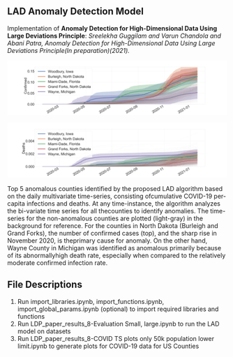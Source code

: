 ## LAD Anomaly Detection Model

Implementation of **Anomaly Detection for High-Dimensional Data Using Large Deviations Principle**: _Sreelekha Guggilam and Varun Chandola and Abani Patra, Anomaly Detection for High-Dimensional Data Using Large Deviations Principle(In preparation)(2021)._


![Image](https://github.com/sreelekh/LAD/blob/main/Confirmed_total_full_history_combined_top_10_per_capita.png)

![Image](https://github.com/sreelekh/LAD/blob/main/Deaths_total_full_history_combined_top_10_per_capita.png)

Top 5 anomalous counties identified by the proposed LAD algorithm based on the daily multivariate time-series, consisting ofcumulative COVID-19 per-capita infections and deaths. At any time-instance, the algorithm analyzes the bi-variate time series for all thecounties to identify anomalies. The time-series for the non-anomalous counties are plotted (light-gray) in the background for reference. For the counties in North Dakota (Burleigh and Grand Forks), the number of confirmed cases (top), and the sharp rise in November 2020, is theprimary cause for anomaly. On the other hand, Wayne County in Michigan was identified as anomalous primarily because of its abnormallyhigh death rate, especially when compared to the relatively moderate confirmed infection rate.


## File Descriptions
1. Run import_libraries.ipynb, import_functions.ipynb, import_global_params.ipynb (optional) to import required libraries and functions
4. Run LDP_paper_results_8-Evaluation Small, large.ipynb to run the LAD model on datasets
5. Run LDP_paper_results_8-COVID TS plots only 50k population lower limit.ipynb to generate plots for COVID-19 data for US Counties
